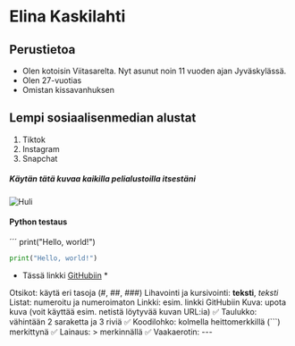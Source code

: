 # Elina Kaskilahti #

## Perustietoa ##
* Olen kotoisin Viitasarelta. Nyt asunut noin 11 vuoden ajan Jyväskylässä.
* Olen 27-vuotias
* Omistan kissavanhuksen


## Lempi sosiaalisenmedian alustat ##

1. Tiktok
2. Instagram
3. Snapchat









##### Käytän tätä kuvaa kaikilla pelialustoilla itsestäni #####

![Huli](https://blogger.googleusercontent.com/img/b/R29vZ2xl/AVvXsEgEpieDhmDfkBjkNZ4uuVvIxezbZEQ_HnxpI1xXSo0l95i8y4N3E66L5czH-EG6NGDWgIqodthy_yoPkd_cFBJQUubGmUFh9MVNtaRD0tcZAJNV3cWHNlIZiWu0Ry_7JgMukvllTONdJlY/s1600/cinderella-disneyscreencaps.com-1824+(800x593).jpg)


#### Python testaus ####

´´´ print("Hello, world!")

```python
print("Hello, world!")
```


* Tässä linkki [GitHubiin](https://github.com/) *




 Otsikot: käytä eri tasoja (#, ##, ###)
 Lihavointi ja kursivointi: **teksti**, *teksti*
 Listat: numeroitu ja numeroimaton
 Linkki: esim. linkki GitHubiin
 Kuva: upota kuva (voit käyttää esim. netistä löytyvää kuvan URL:ia)
✅ Taulukko: vähintään 2 saraketta ja 3 riviä
✅ Koodilohko: kolmella heittomerkkillä (```) merkittynä
✅ Lainaus: > merkinnällä
✅ Vaakaerotin: ---